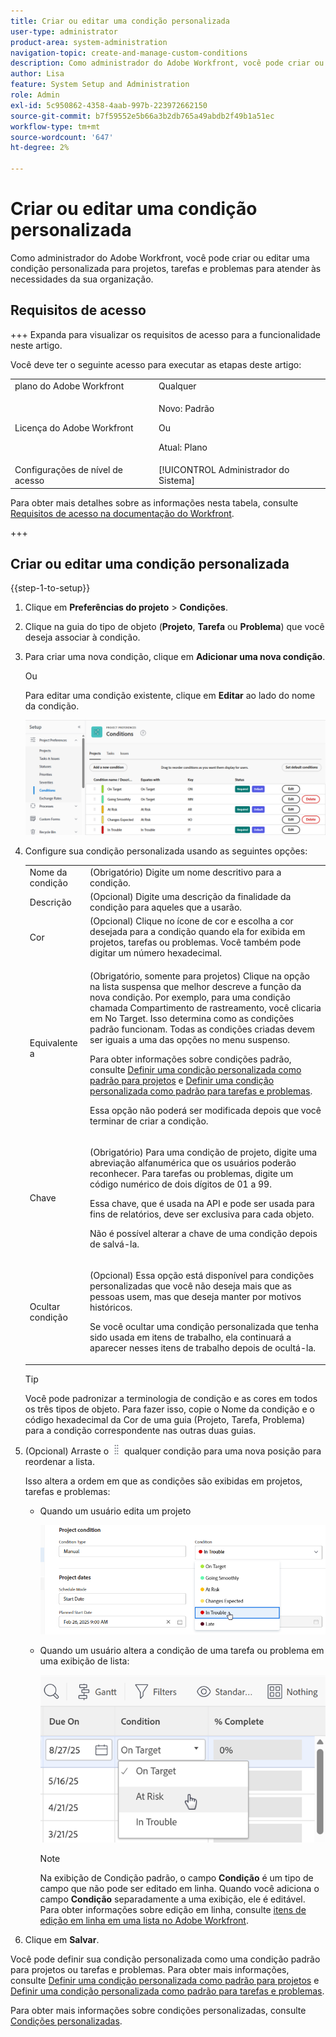 ```yaml
---
title: Criar ou editar uma condição personalizada
user-type: administrator
product-area: system-administration
navigation-topic: create-and-manage-custom-conditions
description: Como administrador do Adobe Workfront, você pode criar ou editar uma condição personalizada para projetos, tarefas e problemas para atender às necessidades da sua organização.
author: Lisa
feature: System Setup and Administration
role: Admin
exl-id: 5c950862-4358-4aab-997b-223972662150
source-git-commit: b7f59552e5b66a3b2db765a49abdb2f49b1a51ec
workflow-type: tm+mt
source-wordcount: '647'
ht-degree: 2%

---
```


# Criar ou editar uma condição personalizada

Como administrador do Adobe Workfront, você pode criar ou editar uma condição personalizada para projetos, tarefas e problemas para atender às necessidades da sua organização.

## Requisitos de acesso

+++ Expanda para visualizar os requisitos de acesso para a funcionalidade neste artigo.

Você deve ter o seguinte acesso para executar as etapas deste artigo:

<table style="table-layout:auto"> 
 <col> 
 <col> 
 <tbody> 
  <tr> 
   <td role="rowheader">plano do Adobe Workfront</td> 
   <td>Qualquer</td> 
  </tr> 
  <tr> 
  <tr> 
   <td role="rowheader">Licença do Adobe Workfront</td> 
   <td><p>Novo: Padrão</p>
       <p>Ou</p>
       <p>Atual: Plano</p></td>
  </tr> 
  </tr> 
  <tr> 
   <td role="rowheader">Configurações de nível de acesso</td> 
   <td>[!UICONTROL Administrador do Sistema]</td>
  </tr> 
 </tbody> 
</table>

Para obter mais detalhes sobre as informações nesta tabela, consulte [Requisitos de acesso na documentação do Workfront](/help/quicksilver/administration-and-setup/add-users/access-levels-and-object-permissions/access-level-requirements-in-documentation.md).

+++

## Criar ou editar uma condição personalizada

{{step-1-to-setup}}

1. Clique em **Preferências do projeto** > **Condições**.

1. Clique na guia do tipo de objeto (**Projeto**, **Tarefa** ou **Problema**) que você deseja associar à condição.

1. Para criar uma nova condição, clique em **Adicionar uma nova condição**.

   Ou

   Para editar uma condição existente, clique em **Editar** ao lado do nome da condição.

   ![Editar condição personalizada](assets/custom-conditions-0825.png)

1. Configure sua condição personalizada usando as seguintes opções:

   <table style="table-layout:auto"> 
    <col> 
    <col> 
    <tbody> 
     <tr> 
      <td>Nome da condição</td> 
      <td>(Obrigatório) Digite um nome descritivo para a condição.</td> 
     </tr> 
     <tr> 
      <td>Descrição</td> 
      <td>(Opcional) Digite uma descrição da finalidade da condição para aqueles que a usarão.</td> 
     </tr> 
     <tr> 
      <td>Cor</td> 
      <td>(Opcional) Clique no ícone de cor e escolha a cor desejada para a condição quando ela for exibida em projetos, tarefas ou problemas. Você também pode digitar um número hexadecimal.</td> 
     </tr> 
     <tr> 
      <td>Equivalente a </td> 
      <td><p>(Obrigatório, somente para projetos) Clique na opção na lista suspensa que melhor descreve a função da nova condição. Por exemplo, para uma condição chamada Compartimento de rastreamento, você clicaria em No Target. Isso determina como as condições padrão funcionam. Todas as condições criadas devem ser iguais a uma das opções no menu suspenso.</p>
      <p>Para obter informações sobre condições padrão, consulte <a href="../../../administration-and-setup/customize-workfront/create-manage-custom-conditions/set-custom-condition-default-projects.md" class="MCXref xref">Definir uma condição personalizada como padrão para projetos</a> e <a href="../../../administration-and-setup/customize-workfront/create-manage-custom-conditions/set-custom-condition-default-tasks-issues.md" class="MCXref xref">Definir uma condição personalizada como padrão para tarefas e problemas</a>.</p>
      <p>Essa opção não poderá ser modificada depois que você terminar de criar a condição.</p></td> 
     </tr> 
     <tr> 
      <td>Chave</td> 
      <td><p>(Obrigatório) Para uma condição de projeto, digite uma abreviação alfanumérica que os usuários poderão reconhecer. Para tarefas ou problemas, digite um código numérico de dois dígitos de 01 a 99. </p>
      <p>Essa chave, que é usada na API e pode ser usada para fins de relatórios, deve ser exclusiva para cada objeto.</p>
      <p>Não é possível alterar a chave de uma condição depois de salvá-la. </p></td> 
     </tr> 
     <tr> 
      <td>Ocultar condição</td> 
      <td><p>(Opcional) Essa opção está disponível para condições personalizadas que você não deseja mais que as pessoas usem, mas que deseja manter por motivos históricos. </p>
      <p>Se você ocultar uma condição personalizada que tenha sido usada em itens de trabalho, ela continuará a aparecer nesses itens de trabalho depois de ocultá-la. </p></td> 
     </tr> 
    </tbody> 
   </table>

   >[!TIP]
   >
   >Você pode padronizar a terminologia de condição e as cores em todos os três tipos de objeto. Para fazer isso, copie o Nome da condição e o código hexadecimal da Cor de uma guia (Projeto, Tarefa, Problema) para a condição correspondente nas outras duas guias.

1. (Opcional) Arraste o ![ícone Mover](assets/move-icon---dots.png) qualquer condição para uma nova posição para reordenar a lista.

   Isso altera a ordem em que as condições são exibidas em projetos, tarefas e problemas:

   * Quando um usuário edita um projeto

     ![Alterar condição ao editar o projeto](assets/change-condition-edit-project-0825.png)

   * Quando um usuário altera a condição de uma tarefa ou problema em uma exibição de lista:

     ![Alterar condição na lista](assets/change-conditions-list-dropdown-0925.png)

     >[!NOTE]
     >
     >Na exibição de Condição padrão, o campo **Condição** é um tipo de campo que não pode ser editado em linha. Quando você adiciona o campo **Condição** separadamente a uma exibição, ele é editável. Para obter informações sobre edição em linha, consulte [itens de edição em linha em uma lista no Adobe Workfront](/help/quicksilver/workfront-basics/navigate-workfront/use-lists/inline-edit-objects.md).

1. Clique em **Salvar**.

Você pode definir sua condição personalizada como uma condição padrão para projetos ou tarefas e problemas. Para obter mais informações, consulte [Definir uma condição personalizada como padrão para projetos](../../../administration-and-setup/customize-workfront/create-manage-custom-conditions/set-custom-condition-default-projects.md) e [Definir uma condição personalizada como padrão para tarefas e problemas](../../../administration-and-setup/customize-workfront/create-manage-custom-conditions/set-custom-condition-default-tasks-issues.md).

Para obter mais informações sobre condições personalizadas, consulte [Condições personalizadas](../../../administration-and-setup/customize-workfront/create-manage-custom-conditions/custom-conditions.md).


<!-- THIS WAS ORIGINALLY BETWEEN THE OTHER TWO BULLETS.
   * When a user is changing the condition for a task or issue on the Updates tab:

     ![Change condition when updating comment](assets/change-condition-update-comment.png)
   -->
